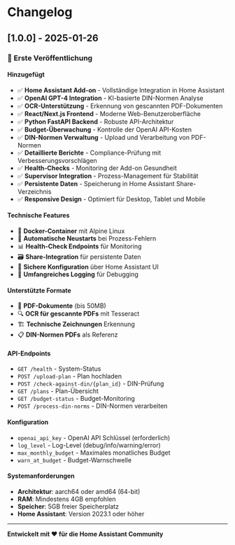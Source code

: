 # Changelog

## [1.0.0] - 2025-01-26

### 🎉 Erste Veröffentlichung

#### Hinzugefügt
- ✅ **Home Assistant Add-on** - Vollständige Integration in Home Assistant
- ✅ **OpenAI GPT-4 Integration** - KI-basierte DIN-Normen Analyse
- ✅ **OCR-Unterstützung** - Erkennung von gescannten PDF-Dokumenten
- ✅ **React/Next.js Frontend** - Moderne Web-Benutzeroberfläche
- ✅ **Python FastAPI Backend** - Robuste API-Architektur
- ✅ **Budget-Überwachung** - Kontrolle der OpenAI API-Kosten
- ✅ **DIN-Normen Verwaltung** - Upload und Verarbeitung von PDF-Normen
- ✅ **Detaillierte Berichte** - Compliance-Prüfung mit Verbesserungsvorschlägen
- ✅ **Health-Checks** - Monitoring der Add-on Gesundheit
- ✅ **Supervisor Integration** - Prozess-Management für Stabilität
- ✅ **Persistente Daten** - Speicherung in Home Assistant Share-Verzeichnis
- ✅ **Responsive Design** - Optimiert für Desktop, Tablet und Mobile

#### Technische Features
- 🐳 **Docker-Container** mit Alpine Linux
- 🔄 **Automatische Neustarts** bei Prozess-Fehlern
- 📊 **Health-Check Endpoints** für Monitoring
- 🗃️ **Share-Integration** für persistente Daten
- 🔐 **Sichere Konfiguration** über Home Assistant UI
- 📝 **Umfangreiches Logging** für Debugging

#### Unterstützte Formate
- 📄 **PDF-Dokumente** (bis 50MB)
- 🔍 **OCR für gescannte PDFs** mit Tesseract
- 🏗️ **Technische Zeichnungen** Erkennung
- 📋 **DIN-Normen PDFs** als Referenz

#### API-Endpoints
- `GET /health` - System-Status
- `POST /upload-plan` - Plan hochladen
- `POST /check-against-din/{plan_id}` - DIN-Prüfung
- `GET /plans` - Plan-Übersicht
- `GET /budget-status` - Budget-Monitoring
- `POST /process-din-norms` - DIN-Normen verarbeiten

#### Konfiguration
- `openai_api_key` - OpenAI API Schlüssel (erforderlich)
- `log_level` - Log-Level (debug/info/warning/error)
- `max_monthly_budget` - Maximales monatliches Budget
- `warn_at_budget` - Budget-Warnschwelle

#### Systemanforderungen
- **Architektur**: aarch64 oder amd64 (64-bit)
- **RAM**: Mindestens 4GB empfohlen
- **Speicher**: 5GB freier Speicherplatz
- **Home Assistant**: Version 2023.1 oder höher

---

**Entwickelt mit ❤️ für die Home Assistant Community** 